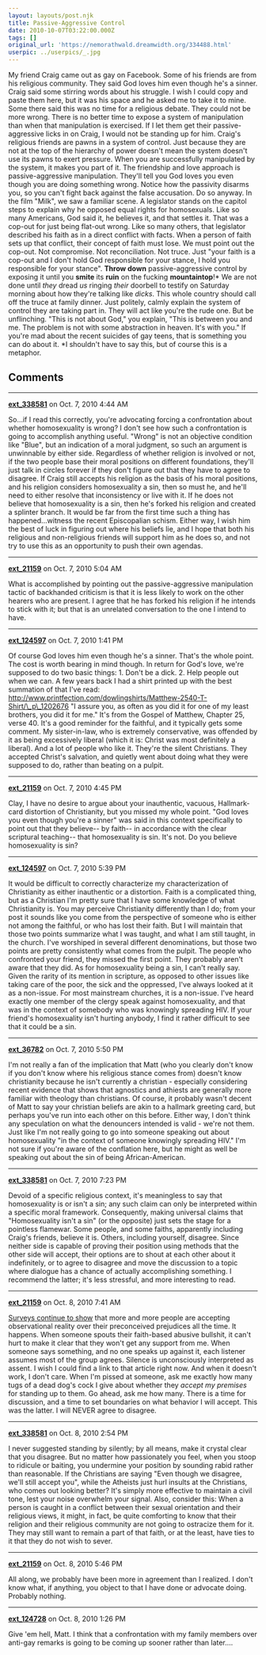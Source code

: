 ```yaml
---
layout: layouts/post.njk
title: Passive-Aggressive Control
date: 2010-10-07T03:22:00.000Z
tags: []
original_url: 'https://nemorathwald.dreamwidth.org/334488.html'
userpic: ../userpics/_.jpg
---
```

My friend Craig came out as gay on Facebook. Some of his friends are from his religious community. They said God loves him even though he's a sinner. Craig said some stirring words about his struggle. I wish I could copy and paste them here, but it was his space and he asked me to take it to mine. Some there said this was no time for a religious debate. They could not be more wrong. There is no better time to expose a system of manipulation than when that manipulation is exercised. If I let them get their passive-aggressive licks in on Craig, I would not be standing up for him. Craig's religious friends are pawns in a system of control. Just because they are not at the top of the hierarchy of power doesn't mean the system doesn't use its pawns to exert pressure. When you are successfully manipulated by the system, it makes you part of it. The friendship and love approach is passive-aggressive manipulation. They'll tell you God loves you even though you are doing something wrong. Notice how the passivity disarms you, so you can't fight back against the false accusation. Do so anyway. In the film "Milk", we saw a familiar scene. A legislator stands on the capitol steps to explain why he opposed equal rights for homosexuals. Like so many Americans, God said it, he believes it, and that settles it. That was a cop-out for just being flat-out wrong. Like so many others, that legislator described his faith as in a direct conflict with facts. When a person of faith sets up that conflict, their concept of faith must lose. We must point out the cop-out. Not compromise. Not reconciliation. Not truce. Just "your faith is a cop-out and I don't hold God responsible for your stance, I hold you responsible for your stance". **Throw down** passive-aggressive control by exposing it until you **smite** its **ruin** on the fucking **mountaintop**!\* We are not done until _they_ dread _us_ ringing _their_ doorbell to testify on Saturday morning about how they're talking like _dicks_. This whole country should call off the truce at family dinner. Just politely, calmly explain the system of control they are taking part in. They will act like you're the rude one. But be unflinching. "This is not about God," you explain, "This is between you and me. The problem is not with some abstraction in heaven. It's with you." If you're mad about the recent suicides of gay teens, that is something you can do about it. \*I shouldn't have to say this, but of course this is a metaphor.

## Comments

---

**[ext_338581](https://www.dreamwidth.org/users/ext_338581)** on Oct. 7, 2010 4:44 AM

So...if I read this correctly, you're advocating forcing a confrontation about whether homosexuality is wrong? I don't see how such a confrontation is going to accomplish anything useful. "Wrong" is not an objective condition like "Blue", but an indication of a moral judgment, so such an argument is unwinnable by either side. Regardless of whether religion is involved or not, if the two people base their moral positions on different foundations, they'll just talk in circles forever if they don't figure out that they have to agree to disagree. If Craig still accepts his religion as the basis of his moral positions, and his religion considers homosexuality a sin, then so must he, and he'll need to either resolve that inconsistency or live with it. If he does not believe that homosexuality is a sin, then he's forked his religion and created a splinter branch. It would be far from the first time such a thing has happened...witness the recent Episcopalian schism. Either way, I wish him the best of luck in figuring out where his beliefs lie, and I hope that both his religious and non-religious friends will support him as he does so, and not try to use this as an opportunity to push their own agendas.

---

**[ext_21159](https://www.dreamwidth.org/users/ext_21159)** on Oct. 7, 2010 5:04 AM

What is accomplished by pointing out the passive-aggressive manipulation tactic of backhanded criticism is that it is less likely to work on the other hearers who are present. I agree that he has forked his religion if he intends to stick with it; but that is an unrelated conversation to the one I intend to have.

---

**[ext_124597](https://www.dreamwidth.org/users/ext_124597)** on Oct. 7, 2010 1:41 PM

Of course God loves him even though he's a sinner. That's the whole point. The cost is worth bearing in mind though. In return for God's love, we're supposed to do two basic things: 1. Don't be a dick. 2. Help people out when we can. A few years back I had a shirt printed up with the best summation of that I've read: http://www.printfection.com/dowlingshirts/Matthew-2540-T-Shirt/\_p\_1202676 "I assure you, as often as you did it for one of my least brothers, you did it for me." It's from the Gospel of Matthew, Chapter 25, verse 40. It's a good reminder for the faithful, and it typically gets some comment. My sister-in-law, who is extremely conservative, was offended by it as being excessively liberal (which it is: Christ was most definitely a liberal). And a lot of people who like it. They're the silent Christians. They accepted Christ's salvation, and quietly went about doing what they were supposed to do, rather than beating on a pulpit.

---

**[ext_21159](https://www.dreamwidth.org/users/ext_21159)** on Oct. 7, 2010 4:45 PM

Clay, I have no desire to argue about your inauthentic, vacuous, Hallmark-card distortion of Christianity, but you missed my whole point. "God loves you even though you're a sinner" was said in this context specifically to point out that they believe-- by faith-- in accordance with the clear scriptural teaching-- that homosexuality is sin. It's not. Do you believe homosexuality is sin?

---

**[ext_124597](https://www.dreamwidth.org/users/ext_124597)** on Oct. 7, 2010 5:39 PM

It would be difficult to correctly characterize my characterization of Christianity as either inauthentic or a distortion. Faith is a complicated thing, but as a Christian I'm pretty sure that I have some knowledge of what Christianity is. You may perceive Christianity differently than I do; from your post it sounds like you come from the perspective of someone who is either not among the faithful, or who has lost their faith. But I will maintain that those two points summarize what I was taught, and what I am still taught, in the church. I've worshiped in several different denominations, but those two points are pretty consistently what comes from the pulpit. The people who confronted your friend, they missed the first point. They probably aren't aware that they did. As for homosexuality being a sin, I can't really say. Given the rarity of its mention in scripture, as opposed to other issues like taking care of the poor, the sick and the oppressed, I've always looked at it as a non-issue. For most mainstream churches, it is a non-issue. I've heard exactly one member of the clergy speak against homosexuality, and that was in the context of somebody who was knowingly spreading HIV. If your friend's homosexuality isn't hurting anybody, I find it rather difficult to see that it could be a sin.

---

**[ext_36782](https://www.dreamwidth.org/users/ext_36782)** on Oct. 7, 2010 5:50 PM

I'm not really a fan of the implication that Matt (who you clearly don't know if you don't know where his religious stance comes from) doesn't know christianity because he isn't currently a christian - especially considering recent evidence that shows that agnostics and athiests are generally more familiar with theology than christians. Of course, it probably wasn't decent of Matt to say your christian beliefs are akin to a hallmark greeting card, but perhaps you've run into each other on this before. Either way, I don't think any speculation on what the denouncers intended is valid - we're not them. Just like I'm not really going to go into someone speaking out about homosexuality "in the context of someone knowingly spreading HIV." I'm not sure if you're aware of the conflation here, but he might as well be speaking out about the sin of being African-American.

---

**[ext_338581](https://www.dreamwidth.org/users/ext_338581)** on Oct. 7, 2010 7:23 PM

Devoid of a specific religious context, it's meaningless to say that homosexuality is or isn't a sin; any such claim can only be interpreted within a specific moral framework. Consequently, making universal claims that "Homosexuality isn't a sin" (or the opposite) just sets the stage for a pointless flamewar. Some people, and some faiths, apparently including Craig's friends, believe it is. Others, including yourself, disagree. Since neither side is capable of proving their position using methods that the other side will accept, their options are to shout at each other about it indefinitely, or to agree to disagree and move the discussion to a topic where dialogue has a chance of actually accomplishing something. I recommend the latter; it's less stressful, and more interesting to read.

---

**[ext_21159](https://www.dreamwidth.org/users/ext_21159)** on Oct. 8, 2010 7:41 AM

[Surveys continue to show](http://www.gallup.com/poll/135764/americans-acceptance-gay-relations-crosses-threshold.aspx) that more and more people are accepting observational reality over their preconceived prejudices all the time. It happens. When someone spouts their faith-based abusive bullshit, it can't hurt to make it clear that they won't get any support from me. When someone says something, and no one speaks up against it, each listener assumes most of the group agrees. Silence is unconsciously interpreted as assent. I wish I could find a link to that article right now. And when it doesn't work, I don't care. When I'm pissed at someone, ask me exactly how many tugs of a dead dog's cock I give about whether they _accept my premises_ for standing up to them. Go ahead, ask me how many. There is a time for discussion, and a time to set boundaries on what behavior I will accept. This was the latter. I will NEVER agree to disagree.

---

**[ext_338581](https://www.dreamwidth.org/users/ext_338581)** on Oct. 8, 2010 2:54 PM

I never suggested standing by silently; by all means, make it crystal clear that you disagree. But no matter how passionately you feel, when you stoop to ridicule or baiting, you undermine your position by sounding rabid rather than reasonable. If the Christians are saying "Even though we disagree, we'll still accept you", while the Atheists just hurl insults at the Christians, who comes out looking better? It's simply more effective to maintain a civil tone, lest your noise overwhelm your signal. Also, consider this: When a person is caught in a conflict between their sexual orientation and their religious views, it might, in fact, be quite comforting to know that their religion and their religious community are not going to ostracize them for it. They may still want to remain a part of that faith, or at the least, have ties to it that they do not wish to sever.

---

**[ext_21159](https://www.dreamwidth.org/users/ext_21159)** on Oct. 8, 2010 5:46 PM

All along, we probably have been more in agreement than I realized. I don't know what, if anything, you object to that I have done or advocate doing. Probably nothing.

---

**[ext_124728](https://www.dreamwidth.org/users/ext_124728)** on Oct. 8, 2010 1:26 PM

Give 'em hell, Matt. I think that a confrontation with my family members over anti-gay remarks is going to be coming up sooner rather than later....
